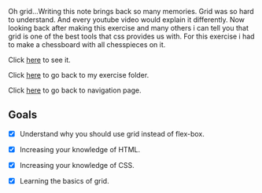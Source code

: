 Oh grid...Writing this note brings back so many memories. Grid was so hard to understand. And every youtube video would explain it differently. Now looking back after making this exercise and many others i can tell you that grid is one of the best tools that css provides us with.
For this exercise i had to make a chessboard with all chesspieces on it. 

Click [here](https://scenoxmans.github.io/learning-markup/exercises/2.css/3.grid/) to see it.

Click [here](https://github.com/scenoxmans/learning-markup/tree/master/exercises/2.css) to go back to my exercise folder.

Click [here](https://scenoxmans.github.io/learning-markup/) to go back to navigation page.

## Goals

- [x] Understand why you should use grid instead of flex-box.
- [x] Increasing your knowledge of HTML.
- [x] Increasing your knowledge of CSS.
- [x] Learning the basics of grid.







